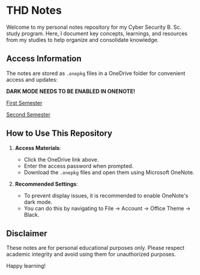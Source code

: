 # THD Notes

Welcome to my personal notes repository for my Cyber Security B. Sc. study program. Here, I document key concepts, learnings, and resources from my studies to help organize and consolidate knowledge. 

## Access Information

The notes are stored as `.onepkg` files in a OneDrive folder for convenient access and updates:

**DARK MODE NEEDS TO BE ENABLED IN ONENOTE!**

[First Semester](https://1drv.ms/o/c/b97b5fa10d3921cd/Eg-W69I0dCdAuOqOoy7aZxgBFo49WykjPEhxJh8zSCyyvA?e=Va4A0g)

[Second Semester](https://1drv.ms/o/c/b97b5fa10d3921cd/Emb_Zj_qncxMh4jhL80b0joBnxds55Sv1eut4YLyn6D-BQ?e=4A0AO5)

## How to Use This Repository

1. **Access Materials**:
   - Click the OneDrive link above.
   - Enter the access password when prompted.
   - Download the `.onepkg` files and open them using Microsoft OneNote.

2. **Recommended Settings**:
   - To prevent display issues, it is recommended to enable OneNote's dark mode.
   - You can do this by navigating to File -> Account -> Office Theme -> Black.
     
## Disclaimer

These notes are for personal educational purposes only. Please respect academic integrity and avoid using them for unauthorized purposes.

Happy learning!
